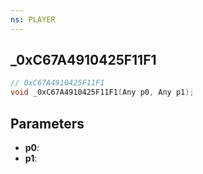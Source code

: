 ```yaml
---
ns: PLAYER
---
```

## _0xC67A4910425F11F1

```c
// 0xC67A4910425F11F1
void _0xC67A4910425F11F1(Any p0, Any p1);
```

## Parameters
* **p0**:
* **p1**:
